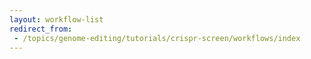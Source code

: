 ```yaml
---
layout: workflow-list
redirect_from:
 - /topics/genome-editing/tutorials/crispr-screen/workflows/index
---
```

